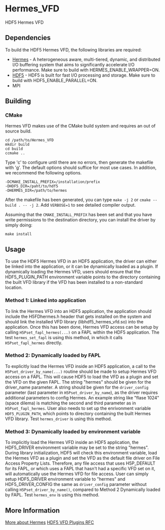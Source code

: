 # Hermes_VFD
HDF5 Hermes VFD

## Dependencies
To build the HDF5 Hermes VFD, the following libraries are required:
* [Hermes](https://github.com/HDFGroup/hermes) - A heterogeneous aware, multi-tiered, dynamic, and distributed I/O buffering system that aims to significantly accelerate I/O performance. Make sure to build with HERMES_ENABLE_WRAPPER=ON.
* [HDF5](https://github.com/HDFGroup/hdf5) - HDF5 is built for fast I/O processing and storage. Make sure to build with HDF5_ENABLE_PARALLEL=ON.
* MPI

## Building

### CMake
Hermes VFD makes use of the CMake build system and requires an out of source build.
```
cd /path/to/Hermes_VFD
mkdir build
cd build
ccmake ..
```

Type 'c' to configure until there are no errors, then generate the makefile with 'g'. The default options should suffice for most use cases. In addition, we recommend the following options.

```
-DCMAKE_INSTALL_PREFIX=/installation/prefix
-DHDF5_DIR=/paht/to/hdf5
-DHERMES_DIR=/path/to/hermes
```
After the makefile has been generated, you can type `make -j 2` or `cmake --build . -- -j 2`. Add `VERBOSE=1` to see detailed compiler output.

Assuming that the `CMAKE_INSTALL_PREFIX` has been set and that you have write permissions to the destination directory, you can install the driver by simply doing:
```
make install
```

## Usage
To use the HDF5 Hermes VFD in an HDF5 application, the driver can either be linked into the application, or it can be dynamically loaded as a plugin. If dynamically loading the Hermes VFD, users should ensure that the HDF5_PLUGIN_PATH environment variable points to the directory containing the built VFD library if the VFD has been installed to a non-standard location.

### Method 1: Linked into application
To link the Hermes VFD into an HDF5 application, the application should include the H5FDhermes.h header that gets installed on the system and should link the installed VFD library (libhdf5_hermes_vfd.so) into the application. Once this has been done, Hermes VFD access can be setup by calling `H5Pset_fapl_hermes(...)` on a FAPL within the HDF5 application. The test `hermes_set_fapl` is using this method, in which it calls `H5Pset_fapl_hermes` directly.

### Method 2: Dynamically loaded by FAPL
To explicitly load the Hermes VFD inside an HDF5 application, a call to the `H5Pset_driver_by_name(...)` routine should be made to setup Hermes VFD access on a FAPL. This will cause HDF5 to load the VFD as a plugin and set the VFD on the given FAPL. The string "hermes" should be given for the driver_name parameter. A string should be given for the `driver_config` parameter (last parameter in `H5Pset_driver_by_name`), as the driver requires additional parameters to config Hermes. An example string like "flase 1024" (space dilema) is matching the second and third parameter as in `H5Pset_fapl_hermes`. User also needs to set up the enrivonment variable `HDF5_PLUGIN_PATH`, which points to directory containing the built Hermes VFD library. Test `hermes_driver` is using this method.

### Method 3: Dynamically loaded by environment variable
To implicitly load the Hermes VFD inside an HDF5 application, the HDF5_DRIVER environment variable may be set to the string "hermes". During library initialization, HDF5 will check this environment variable, load the Hermes VFD as a plugin and set the VFD as the default file driver on File Access Property Lists. Therefore, any file access that uses H5P_DEFAULT for its FAPL, or which uses a FAPL that hasn't had a specific VFD set on it, will automatically use the Hermes VFD for file access. User can simply setup HDF5_DRIVER environment variable to "hermes" and HDF5_DRIVER_CONFIG the same as `driver_config` parameter without calling `H5Pset_driver_by_name()`, compared to Method 2 Dynamically loaded by FAPL. Test `hermes_env` is using this method.

## More Information
[More about Hermes](https://github.com/HDFGroup/hermes/wiki)
[HDF5 VFD Plugins RFC](https://github.com/HDFGroup/hdf5doc/blob/master/RFCs/HDF5_Library/VFL_DriverPlugins/RFC__A_Plugin_Interface_for_HDF5_Virtual_File_Drivers.pdf)
